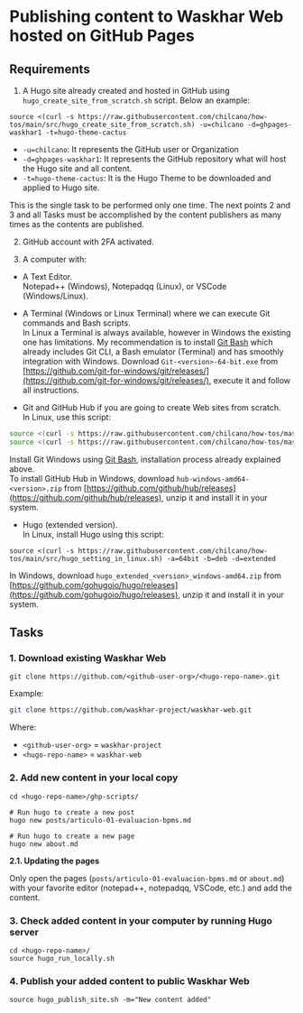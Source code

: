 # Publishing content to Waskhar Web hosted on GitHub Pages

## Requirements

1. A Hugo site already created and hosted in GitHub using `hugo_create_site_from_scratch.sh` script. Below an example:

```
source <(curl -s https://raw.githubusercontent.com/chilcano/how-tos/main/src/hugo_create_site_from_scratch.sh) -u=chilcano -d=ghpages-waskhar1 -t=hugo-theme-cactus
```

* `-u=chilcano`: It represents the GitHub user or Organization
* `-d=ghpages-waskhar1`: It represents the GitHub repository what will host the Hugo site and all content.
* `-t=hugo-theme-cactus`: It is the Hugo Theme to be downloaded and applied to Hugo site.

This is the single task to be performed only one time. The next points 2 and 3 and all Tasks must be accomplished by the content publishers as many times as the contents are published.

2. GitHub account with 2FA activated.

3. A computer with:

- A Text Editor.  
Notepad++ (Windows), Notepadqq (Linux), or VSCode (Windows/Linux).

- A Terminal (Windows or Linux Terminal) where we can execute Git commands and Bash scripts.  
In Linux a Terminal is always available, however in Windows the existing one has limitations. My recommendation is to install [Git Bash](https://gitforwindows.org/) which already includes Git CLI, a Bash emulator (Terminal) and has smoothly integration with Windows. Download `Git-<version>-64-bit.exe`  from [https://github.com/git-for-windows/git/releases/](https://github.com/git-for-windows/git/releases/), execute it and follow all instructions.

- Git and GitHub Hub if you are going to create Web sites from scratch.  
In Linux, use this script:
```sh
source <(curl -s https://raw.githubusercontent.com/chilcano/how-tos/master/src/git_and_hub_setting_in_linux.sh)
source <(curl -s https://raw.githubusercontent.com/chilcano/how-tos/master/src/git_and_hub_setting_in_linux.sh) -u=<your-git-account-name> -e=<your-git-account-email>
```  
Install Git Windows using [Git Bash](https://gitforwindows.org/), installation process already explained above.  
To install GitHub Hub in Windows, download `hub-windows-amd64-<version>.zip` from [https://github.com/github/hub/releases](https://github.com/github/hub/releases), unzip it and install it in your system. 

- Hugo (extended version).  
In Linux, install Hugo using this script:
```
source <(curl -s https://raw.githubusercontent.com/chilcano/how-tos/main/src/hugo_setting_in_linux.sh) -a=64bit -b=deb -d=extended
```
In Windows, download `hugo_extended_<version>_windows-amd64.zip` from [https://github.com/gohugoio/hugo/releases](https://github.com/gohugoio/hugo/releases), unzip it and install it in your system.


## Tasks

### 1. Download existing Waskhar Web

```
git clone https://github.com/<github-user-org>/<hugo-repo-name>.git
```
Example:
```sh
git clone https://github.com/waskhar-project/waskhar-web.git
```
Where:
* `<github-user-org>` = `waskhar-project`
* `<hugo-repo-name>` = `waskhar-web`

### 2. Add new content in your local copy

```
cd <hugo-repo-name>/ghp-scripts/

# Run hugo to create a new post
hugo new posts/articulo-01-evaluacion-bpms.md

# Run hugo to create a new page
hugo new about.md
```
__2.1. Updating the pages__  

Only open the pages (`posts/articulo-01-evaluacion-bpms.md` or `about.md`) with your favorite editor (notepad++, notepadqq, VSCode, etc.) and add the content.

### 3. Check added content in your computer by running Hugo server

```
cd <hugo-repo-name>/
source hugo_run_locally.sh
```

### 4. Publish your added content to public Waskhar Web

```
source hugo_publish_site.sh -m="New content added"
```
